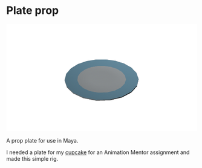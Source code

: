 # Plate prop

![Plate: white with light blue rim](plate.png)

A prop plate for use in Maya.

I needed a plate for my [cupcake](https://github.com/bboyle/maya-prop-cupcake) for an Animation Mentor assignment and made this simple rig.
